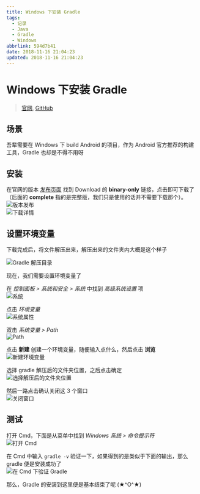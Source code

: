 ```yaml
---
title: Windows 下安装 Gradle
tags:
  - 记录
  - Java
  - Gradle
  - Windows
abbrlink: 594d7b41
date: 2018-11-16 21:04:23
updated: 2018-11-16 21:04:23
---
```


# Windows 下安装 Gradle

> [官网](https://gradle.org), [GitHub](https://github.com/gradle/gradle)

## 场景

吾辈需要在 Windows 下 build Android 的项目，作为 Android 官方推荐的构建工具，Gradle 也却是不得不用呀

## 安装

在官网的版本 [发布页面](https://gradle.org/releases/) 找到 Download 的 **binary-only** 链接，点击即可下载了（后面的 **complete** 指的是完整版，我们只是使用的话并不需要下载那个）。  
![版本发布](https://img.rxliuli.com/20181116203320.png)  
![下载详情](https://img.rxliuli.com/20181116203612.png)

## 设置环境变量

下载完成后，将文件解压出来，解压出来的文件夹内大概是这个样子

![Gradle 解压目录](https://img.rxliuli.com/20181116203858.png)

现在，我们需要设置环境变量了

在 _控制面板 > 系统和安全 > 系统_ 中找到 _高级系统设置_ 项  
![系统](https://img.rxliuli.com/20181116204013.png)

点击 _环境变量_  
![系统属性](https://img.rxliuli.com/20181116204130.png)

双击 _系统变量 > Path_  
![Path](https://img.rxliuli.com/20181116204344.png)

点击 **新建** 创建一个环境变量，随便输入点什么，然后点击 **浏览**  
![新建环境变量](https://img.rxliuli.com/20181116204638.png)

选择 gradle 解压后的文件夹位置，之后点击确定  
![选择解压后的文件夹位置](https://img.rxliuli.com/20181116205022.png)

然后一路点击确认关闭这 3 个窗口  
![关闭窗口](https://img.rxliuli.com/20181116205528.png)

## 测试

打开 Cmd，下面是从菜单中找到 _Windows 系统 > 命令提示符_  
![打开 Cmd](https://img.rxliuli.com/20181116205716.png)

在 Cmd 中输入 `gradle -v` 验证一下，如果得到的是类似于下面的输出，那么 gradle 便是安装成功了  
![在 Cmd 下验证 Gradle](https://img.rxliuli.com/20181116210006.png)

那么，Gradle 的安装到这里便是基本结束了呢 (★^O^★)
